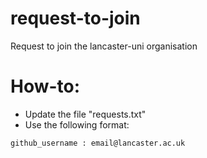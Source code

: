 # request-to-join
Request to join the lancaster-uni organisation

# How-to:

- Update the file "requests.txt"
- Use the following format:
```
github_username : email@lancaster.ac.uk
```
